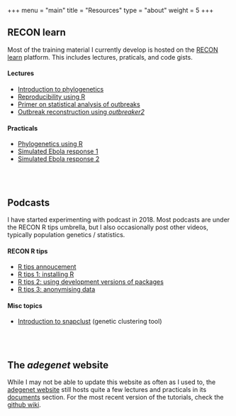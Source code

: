 +++
menu = "main"
title = "Resources"
type = "about"
weight = 5
+++


## RECON learn

Most of the training material I currently develop is hosted on the [RECON
learn](https://reconlearn.netlify.com/) platform. This includes lectures,
praticals, and code gists.

#### Lectures

- [Introduction to phylogenetics](https://reconlearn.netlify.com/post/lecture-phylogenetics/)
- [Reproducibility using R](https://reconlearn.netlify.com/post/reproducibility/)
- [Primer on statistical analysis of outbreaks](https://reconlearn.netlify.com/post/outbreakstatsprimer/)
- [Outbreak reconstruction using *outbreaker2*](https://reconlearn.netlify.com/post/lectureoutbreaker2/)

#### Practicals

- [Phylogenetics using R](https://reconlearn.netlify.com/post/practical-phylogenetics/)
- [Simulated Ebola response 1](https://reconlearn.netlify.com/post/simulated-evd-early/)
- [Simulated Ebola response 2](https://reconlearn.netlify.com/post/practical-ebola-reconstruction/)


<br>
<br>

## Podcasts

I have started experimenting with podcast in 2018. Most podcasts are under the
RECON R tips umbrella, but I also occasionally post other videos, typically
population genetics / statistics.

#### RECON R tips

- [R tips annoucement](https://www.youtube.com/watch?v=-l680LGAmzs)
- [R tips 1: installing R](https://www.youtube.com/watch?v=LbezGA_Yle8)
- [R tips 2: using development versions of packages](https://www.youtube.com/watch?v=9ADX-OPzdzA)
- [R tips 3: anonymising data](https://www.youtube.com/watch?v=1Zx0aQNxatY)


#### Misc topics

- [Introduction to snapclust](https://www.youtube.com/watch?v=Vl3cf0XHG7Q) (genetic clustering tool)


<br>
<br>



## The *adegenet* website

While I may not be able to update this website as often as I used to, the
[adegenet website](http://adegenet.r-forge.r-project.org/) still hosts quite a
few lectures and practicals in its
[documents](http://adegenet.r-forge.r-project.org/) section. For the most recent
version of the tutorials, check the [github
wiki](https://github.com/thibautjombart/adegenet/wiki/Tutorials).

